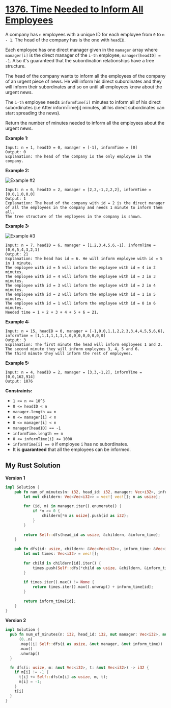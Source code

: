 # [1376. Time Needed to Inform All Employees](https://leetcode.com/problems/time-needed-to-inform-all-employees/)

A company has `n` employees with a unique ID for each employee from `0` to `n - 1`. The head of the company has is the one with `headID`.

Each employee has one direct manager given in the `manager` array where `manager[i]` is the direct manager of the `i-th` employee, `manager[headID] = -1`. Also it's guaranteed that the subordination relationships have a tree structure.

The head of the company wants to inform all the employees of the company of an urgent piece of news. He will inform his direct subordinates and they will inform their subordinates and so on until all employees know about the urgent news.

The `i-th` employee needs `informTime[i]` minutes to inform all of his direct subordinates (i.e After informTime[i] minutes, all his direct subordinates can start spreading the news).

Return the number of minutes needed to inform all the employees about the urgent news.

**Example 1:**

```
Input: n = 1, headID = 0, manager = [-1], informTime = [0]
Output: 0
Explanation: The head of the company is the only employee in the company.
```

**Example 2:**

![Example #2](https://assets.leetcode.com/uploads/2020/02/27/graph.png)

```
Input: n = 6, headID = 2, manager = [2,2,-1,2,2,2], informTime = [0,0,1,0,0,0]
Output: 1
Explanation: The head of the company with id = 2 is the direct manager of all the employees in the company and needs 1 minute to inform them all.
The tree structure of the employees in the company is shown.
```

**Example 3:**

![Example #3](https://assets.leetcode.com/uploads/2020/02/28/1730_example_3_5.PNG)

```
Input: n = 7, headID = 6, manager = [1,2,3,4,5,6,-1], informTime = [0,6,5,4,3,2,1]
Output: 21
Explanation: The head has id = 6. He will inform employee with id = 5 in 1 minute.
The employee with id = 5 will inform the employee with id = 4 in 2 minutes.
The employee with id = 4 will inform the employee with id = 3 in 3 minutes.
The employee with id = 3 will inform the employee with id = 2 in 4 minutes.
The employee with id = 2 will inform the employee with id = 1 in 5 minutes.
The employee with id = 1 will inform the employee with id = 0 in 6 minutes.
Needed time = 1 + 2 + 3 + 4 + 5 + 6 = 21.
```

**Example 4:**

```
Input: n = 15, headID = 0, manager = [-1,0,0,1,1,2,2,3,3,4,4,5,5,6,6], informTime = [1,1,1,1,1,1,1,0,0,0,0,0,0,0,0]
Output: 3
Explanation: The first minute the head will inform employees 1 and 2.
The second minute they will inform employees 3, 4, 5 and 6.
The third minute they will inform the rest of employees.
```

**Example 5:**

```
Input: n = 4, headID = 2, manager = [3,3,-1,2], informTime = [0,0,162,914]
Output: 1076
```

**Constraints:**

- `1 <= n <= 10^5`
- `0 <= headID < n`
- `manager.length == n`
- `0 <= manager[i] < n`
- `0 <= manager[i] < n`
- `manager[headID] == -1`
- `informTime.length == n`
- `0 <= informTime[i] <= 1000`
- `informTime[i] == 0` if employee `i` has no subordinates.
- It is **guaranteed** that all the employees can be informed.

## My Rust Solution

**Version 1**

```rust
impl Solution {
    pub fn num_of_minutes(n: i32, head_id: i32, manager: Vec<i32>, inform_time: Vec<i32>) -> i32 {
        let mut childern: Vec<Vec<i32>> = vec![ vec![]; n as usize];
        
        for (id, m) in manager.iter().enumerate() {
            if *m >= 0 {
                childern[*m as usize].push(id as i32);
            }
        }
        
        return Self::dfs(head_id as usize, &childern, &inform_time);
    }
    
    pub fn dfs(id: usize, childern: &Vec<Vec<i32>>, inform_time: &Vec<i32>) -> i32 {
        let mut times: Vec<i32> = vec![];
        
        for child in childern[id].iter() {
            times.push(Self::dfs(*child as usize, &childern, &inform_time));
        }
        
        if times.iter().max() != None {
            return times.iter().max().unwrap() + inform_time[id];
        }
        
        return inform_time[id];
    }
}
```

**Version 2**

```rust
impl Solution {
  pub fn num_of_minutes(n: i32, head_id: i32, mut manager: Vec<i32>, mut inform_time: Vec<i32>) -> i32 {
      (0..n)
      .map(|i| Self::dfs(i as usize, &mut manager, &mut inform_time))
      .max()
      .unwrap()
  }

  fn dfs(i: usize, m: &mut Vec<i32>, t: &mut Vec<i32>) -> i32 {
    if m[i] != -1 {
      t[i] += Self::dfs(m[i] as usize, m, t);
      m[i] = -1;
    }
    t[i]
  }
}
```
